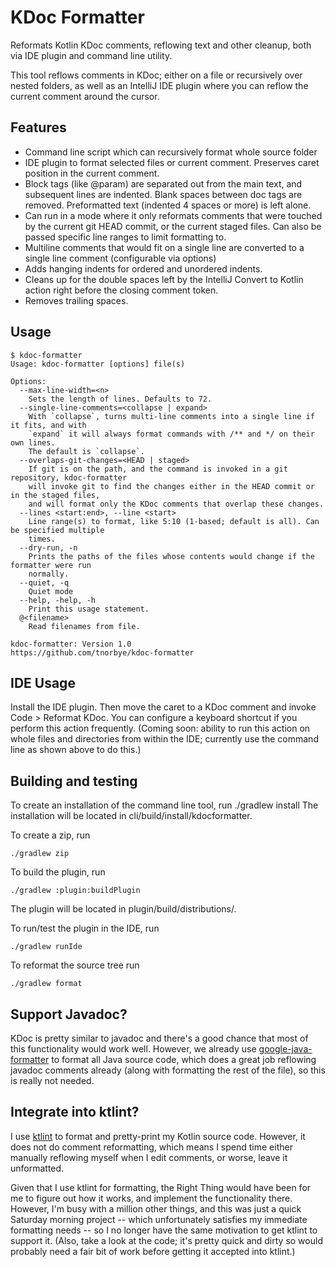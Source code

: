 KDoc Formatter
==============
Reformats Kotlin KDoc comments, reflowing text and other cleanup,
both via IDE plugin and command line utility.

This tool reflows comments in KDoc; either on a file or
recursively over nested folders, as well as an IntelliJ
IDE plugin where you can reflow the current comment around
the cursor.

Features
--------
* Command line script which can recursively format whole source folder
* IDE plugin to format selected files or current comment. Preserves
  caret position in the current comment.
* Block tags (like @param) are separated out from the main text,
  and subsequent lines are indented. Blank spaces between doc tags
  are removed. Preformatted text (indented 4 spaces or more) is left
  alone.
* Can run in a mode where it only reformats comments that were touched
  by the current git HEAD commit, or the current staged files. Can
  also be passed specific line ranges to limit formatting to.
* Multiline comments that would fit on a single line are converted
  to a single line comment (configurable via options)
* Adds hanging indents for ordered and unordered indents.
* Cleans up for the double spaces  left by the IntelliJ Convert to
  Kotlin action right before  the closing comment token.
* Removes trailing spaces.

Usage
-----
```
$ kdoc-formatter
Usage: kdoc-formatter [options] file(s)

Options:
  --max-line-width=<n>
    Sets the length of lines. Defaults to 72.
  --single-line-comments=<collapse | expand>
    With `collapse`, turns multi-line comments into a single line if it fits, and with
    `expand` it will always format commands with /** and */ on their own lines.
    The default is `collapse`.
  --overlaps-git-changes=<HEAD | staged>
    If git is on the path, and the command is invoked in a git repository, kdoc-formatter
    will invoke git to find the changes either in the HEAD commit or in the staged files,
    and will format only the KDoc comments that overlap these changes.
  --lines <start:end>, --line <start>
    Line range(s) to format, like 5:10 (1-based; default is all). Can be specified multiple
    times.
  --dry-run, -n
    Prints the paths of the files whose contents would change if the formatter were run
    normally.
  --quiet, -q
    Quiet mode
  --help, -help, -h
    Print this usage statement.
  @<filename>
    Read filenames from file.

kdoc-formatter: Version 1.0
https://github.com/tnorbye/kdoc-formatter
```

IDE Usage
---------
Install the IDE plugin. Then move the caret to a KDoc comment and invoke
Code > Reformat KDoc. You can configure a keyboard shortcut if you perform
this action frequently. (Coming soon: ability to run this action on whole
files and directories from within the IDE; currently use the command line
as shown above to do this.)

Building and testing
--------------------
To create an installation of the command line tool, run
./gradlew install
The installation will be located in cli/build/install/kdocformatter.

To create a zip, run
```
./gradlew zip
```
To build the plugin, run
```
./gradlew :plugin:buildPlugin
```
The plugin will be located in plugin/build/distributions/.

To run/test the plugin in the IDE, run
```
./gradlew runIde
```

To reformat the source tree run
```
./gradlew format
```

Support Javadoc?
----------------
KDoc is pretty similar to javadoc and there's a good chance that most
of this functionality would work well. However, we already use
[google-java-formatter](https://github.com/google/google-java-format)
to format all Java source code, which does a great job reflowing
javadoc comments already (along with formatting the rest of the file),
so this is really not needed.

Integrate into ktlint?
----------------------
I use [ktlint](https://github.com/pinterest/ktlint) 
to format and pretty-print my Kotlin source code.  However,
it does not do comment reformatting, which means I spend time either
manually reflowing myself when I edit comments, or worse, leave it
unformatted.

Given that I use ktlint for formatting, the Right Thing would have
been for me to figure out how it works, and implement the
functionality there. However, I'm busy with a million other things,
and this was just a quick Saturday morning project -- which
unfortunately satisfies my immediate formatting needs -- so I no longer have
the same motivation to get ktlint to support it. (Also, take a look at
the code; it's pretty quick and dirty so would probably need a
fair bit of work before getting it accepted into ktlint.)
